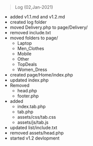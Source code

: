 
> Log (02,Jan-2021)
- added v1.1.md and v1.2.md
- created log folder
- moved Delivery.php to page/Delivery/
- removed include.txt
- moved folders to page/
    + Laptop
    + Men_Clothes
    + Mobile
    + Other
    + TopDeals
    + Women_Dress
- created page/Home/index.php
- updated index.php
- Removed
    + head.php
    + footer.php
- added
    + index.tab.php
    + tab.php
    + assets/css/tab.css
    + assets/js/tab.js
- updated list/include.txt
- removed assets/head.php
- started v1.2 devlopment
